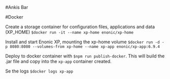 #Ankis Bar

#Docker

Create a storage container for configuration files, applications and data (XP_HOME)
`$docker run -it --name xp-home enonic/xp-home`

Install and start Enonic XP, mounting the xp-home volume
`$docker run -d -p 8080:8080 --volumes-from xp-home --name xp-app enonic/xp-app:6.9.4`

Deploy to docker container with 
`$npm run publish-docker`. This will build the .jar file and copy into the `xp-app` container created.

Se the logs 
`$docker logs xp-app`
